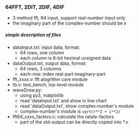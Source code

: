 ### 64FFT, 2DIT, 2DIF, 4DIF
+ 3 method fft, 64 input, support real-number input only
+ the imaginary part of the complex-number should be `0`

##### simple description of files
+ dataInput.txt: input data, format:
    + 64 rows, one column
    + each column is 8-bit heximal unsigned data
+ dataOutput.txt, output data, format:
    + 64 rows, 3 columns
    + each-row: index real-part imaginary-part
+ fft\_xxxx.v: fft alogrithm core module
+ tb.v: test\_bench, top-level module
+ waveDraw.py:
    + using py3, matplotlib
    + read 'dataInput.txt' and show in line chart
    + read 'dataOutput.txt', show complex-number's module
    + complex-number's module is `sqrt(r**2 + i**2)`
+ fft64\_xxxx\_factors.c: calculate the ratate-factors
    + part of the std-output can be directly copied into \*.v
